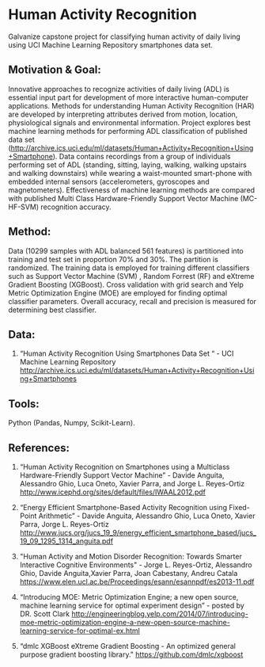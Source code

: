 # Human Activity Recognition
Galvanize capstone project for classifying human activity of daily living using UCI Machine Learning Repository smartphones data set.  

## Motivation & Goal:
Innovative approaches to recognize activities of daily living (ADL) is essential input part for development of more interactive human-computer applications. Methods for understanding Human Activity Recognition (HAR) are developed by interpreting attributes derived from motion, location, physiological signals and environmental information. Project explores best machine learning methods for performing ADL classification of published data set (http://archive.ics.uci.edu/ml/datasets/Human+Activity+Recognition+Using+Smartphone). Data contains recordings from a group of individuals performing set of ADL (standing, sitting, laying, walking, walking upstairs and walking downstairs) while wearing a waist-mounted smart-phone with embedded internal sensors (accelerometers, gyroscopes and magnetometers). Effectiveness of machine learning methods are compared with published Multi Class Hardware-Friendly Support Vector Machine (MC-HF-SVM) recognition accuracy.

## Method:
Data (10299 samples with ADL balanced 561 features) is partitioned into training and test set in proportion 70% and 30%. The partition is randomized. The training data is employed for training different classifiers such as Support Vector Machine (SVM) , Random Forrest (RF) and eXtreme Gradient Boosting (XGBoost). Cross validation with grid search and Yelp Metric Optimization Engine (MOE) are employed for finding optimal classifier parameters. Overall accuracy, recall and precision is measured for determining best classifier. 

## Data:
1. “Human Activity Recognition Using Smartphones Data Set “ - UCI Machine Learning Repository 
http://archive.ics.uci.edu/ml/datasets/Human+Activity+Recognition+Using+Smartphones

## Tools:
Python (Pandas, Numpy, Scikit-Learn).

## References:
1. “Human Activity Recognition on Smartphones using a Multiclass Hardware-Friendly Support
Vector Machine” - Davide Anguita, Alessandro Ghio, Luca Oneto, Xavier Parra, and Jorge L. Reyes-Ortiz 
http://www.icephd.org/sites/default/files/IWAAL2012.pdf

2. “Energy Efficient Smartphone-Based Activity Recognition using Fixed-Point Arithmetic” - Davide Anguita, Alessandro Ghio, Luca Oneto, Xavier Parra, Jorge L. Reyes-Ortiz 
http://www.jucs.org/jucs_19_9/energy_efficient_smartphone_based/jucs_19_09_1295_1314_anguita.pdf

3. "Human Activity and Motion Disorder Recognition: Towards Smarter Interactive Cognitive Environments" - Jorge L. Reyes-Ortiz, Alessandro Ghio, Davide Anguita,Xavier Parra, Joan Cabestany, Andreu Catala
https://www.elen.ucl.ac.be/Proceedings/esann/esannpdf/es2013-11.pdf

4. “Introducing MOE: Metric Optimization Engine; a new open source, machine learning service for optimal experiment design” - posted by DR. Scott Clark 
http://engineeringblog.yelp.com/2014/07/introducing-moe-metric-optimization-engine-a-new-open-source-machine-learning-service-for-optimal-ex.html

5. “dmlc XGBoost eXtreme Gradient Boosting - An optimized general purpose gradient boosting library."
https://github.com/dmlc/xgboost





